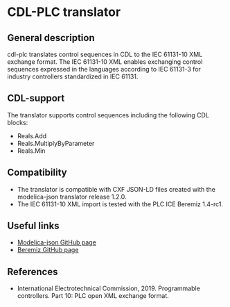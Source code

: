 # CDL-PLC translator

## General description

cdl-plc translates control sequences in CDL to the IEC 61131-10 XML exchange format. The IEC 61131-10 XML enables exchanging control sequences expressed in the languages according to IEC 61131-3 for industry controllers standardized in IEC 61131.

## CDL-support

The translator supports control sequences including the following CDL blocks:
- Reals.Add
- Reals.MultiplyByParameter
- Reals.Min
 
## Compatibility

- The translator is compatible with CXF JSON-LD files created with the modelica-json translator release 1.2.0.
- The IEC 61131-10 XML import is tested with the PLC ICE Beremiz 1.4-rc1.

## Useful links

- [Modelica-json GitHub page](https://github.com/lbl-srg/modelica-json)
- [Beremiz GitHub page](https://github.com/beremiz/beremiz)

## References

- International Electrotechnical Commission, 2019. Programmable controllers. Part 10: PLC open XML exchange format.
